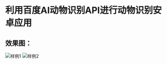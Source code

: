 # 利用百度AI动物识别API进行动物识别安卓应用
## 效果图：

![样例1](https://user-images.githubusercontent.com/88324880/185586408-c10b490a-10c6-4e82-a9fc-529637db5a58.png)
![样例2](https://user-images.githubusercontent.com/88324880/185586412-146ae300-765f-4c29-bab5-0f87ee2311f7.png)
